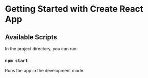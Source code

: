 # Getting Started with Create React App

## Available Scripts

In the project directory, you can run:

### `npm start`

Runs the app in the development mode.